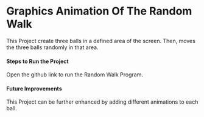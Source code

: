 # Graphics Animation Of The Random Walk 
This Project create three balls in a defined area of the screen. Then, moves the three balls randomly in that area.

#### Steps to Run the Project
Open the github link to run the Random Walk Program.

#### Future Improvements
This Project can be further enhanced by adding different animations to each ball.
